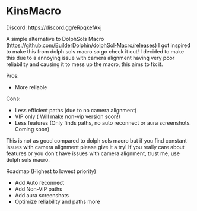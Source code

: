 # KinsMacro

Discord: https://discord.gg/eRpqkefAkj

A simple alternative to DolphSols Macro (https://github.com/BuilderDolphin/dolphSol-Macro/releases)
I got inspired to make this from dolph sols macro so go check it out! I decided to make this due to a annoying issue with camera alignment having very poor reliability
and causing it to mess up the macro, this aims to fix it.

Pros:
- More reliable

Cons:
- Less efficient paths (due to no camera alignment)
- VIP only ( Will make non-vip version soon!)
- Less features (Only finds paths, no auto reconnect or aura screenshots. Coming soon)

 This is not as good compared to dolph sols macro but if you find constant issues with camera alignment please give it a try!
 If you really care about features or you don't have issues with camera alignment, trust me, use dolph sols macro.

Roadmap (Highest to lowest priority)
- Add Auto reconnect
- Add Non-VIP paths
- Add aura screenshots
- Optimize reliability and paths more
